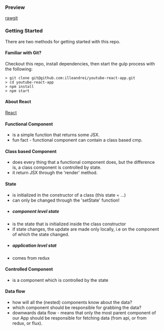 ### Preview
[rawgit](https://rawgit.com/illeandrei/youtube-react-app/master/index.html)

### Getting Started

There are two methods for getting started with this repo.

#### Familiar with Git?
Checkout this repo, install dependencies, then start the gulp process with the following:

```
> git clone git@github.com:illeandrei/youtube-react-app.git
> cd youtube-react-app
> npm install
> npm start
```

#### About React
[React](https://reactjs.org/)

#### Functional Component
- is a simple function that returns some JSX.
- fun fact - functional component can contain a class based cmp.

#### Class based Component
- does every thing that a functional component does, but the difference is, a class
component is controlled by state.
- it return JSX through the 'render' method.

#### State
- is initialized in the constructor of a class (this state = ...)
- can only be changed through the 'setState' function!
- ##### component level state 
- is the state that is initialized inside the class constructor
- if state changes, the update are made only locally, i.e on the component of which the
state changed.
- ##### application level stat 
- comes from redux

#### Controlled Component
- is a component which is controlled by the state

#### Data flow
- how will all the (nested) components know about the data?
- which component should be responsible for grabbing the data?
- downwards data flow - means that only the most parent component of our App
should be responsible for fetching data (from api, or from redux, or flux).
